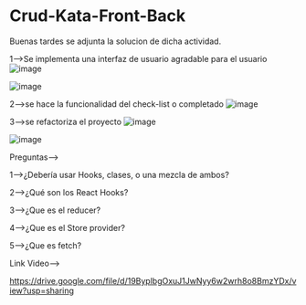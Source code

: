 # Crud-Kata-Front-Back
Buenas tardes se adjunta la solucion de dicha actividad.

1-->Se implementa una interfaz de usuario agradable para el  usuario
![image](https://user-images.githubusercontent.com/96325513/166620250-2997a148-e6a3-45de-9324-7c06e3cd8887.png)

![image](https://user-images.githubusercontent.com/96325513/167000380-4a3946d3-31e1-4c99-a632-716bea16a0bb.png)

2-->se hace la funcionalidad del check-list o completado
![image](https://user-images.githubusercontent.com/96325513/167001440-4ee86897-1210-4f16-810d-1d34d37f5532.png)

3-->se refactoriza el proyecto
![image](https://user-images.githubusercontent.com/96325513/167024982-522687f2-e605-404b-9d92-99af5cba4f91.png)

![image](https://user-images.githubusercontent.com/96325513/167025046-4c0db308-10f2-426a-a777-927727a3b5f7.png)



Preguntas-->

1-->¿Debería usar Hooks, clases, o una mezcla de ambos?

2-->¿Qué son los React Hooks?

3-->¿Que es el reducer?

4-->¿Que es el Store provider?

5-->¿Que es fetch?


Link Video-->

https://drive.google.com/file/d/19ByplbgOxuJ1JwNyy6w2wrh8o8BmzYDx/view?usp=sharing

